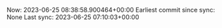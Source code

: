 Now: 2023-06-25 08:38:58.900464+00:00 Earliest commit since sync: None Last sync: 2023-06-25 07:10:03+00:00
